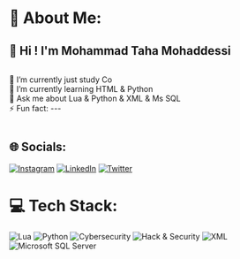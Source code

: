# 💫 About Me:
<h2>👋 Hi ! I'm Mohammad Taha Mohaddessi</h2>
<div style="display:flex; gap:5px; flex-wrap:wrap;">
  <p>
    🔭 I’m currently just study Co<br>
    🌱 I’m currently learning HTML & Python<br>
    💬 Ask me about Lua & Python & XML & Ms SQL<br>
    ⚡️ Fun fact: ---<br>
  </p>
</div>

## 🌐 Socials:
[![Instagram](https://img.shields.io/badge/Instagram-%23E4405F.svg?logo=Instagram&logoColor=white)](https://instagram.com/mrtahashonam)
[![LinkedIn](https://img.shields.io/badge/LinkedIn-%230077B5.svg?logo=linkedin&logoColor=white)](https://www.linkedin.com/in/mohammad-taha-mohaddessi-21a975387/)
[![Twitter](https://img.shields.io/badge/Twitter-%231DA1F2.svg?logo=Twitter&logoColor=white)](https://twitter.com/alipalvane)

# 💻 Tech Stack:  
![Lua](https://img.shields.io/badge/lua-%230075a8.svg?style=flat&logo=lua&logoColor=white) ![Python](https://img.shields.io/badge/python-%2314354C.svg?style=flat&logo=python&logoColor=white) ![Cybersecurity](https://img.shields.io/badge/Cybersecurity-%23000000.svg?style=flat&logo=hackthebox&logoColor=white) ![Hack & Security](https://img.shields.io/badge/Hack_&_Security-%23FF0000.svg?style=flat&logo=kali-linux&logoColor=white) ![XML](https://img.shields.io/badge/XML-%23FF6600.svg?style=flat&logo=xml&logoColor=white) ![Microsoft SQL Server](https://img.shields.io/badge/Microsoft_SQL_Server-%23CC2927.svg?style=flat&logo=microsoft-sql-server&logoColor=white)
